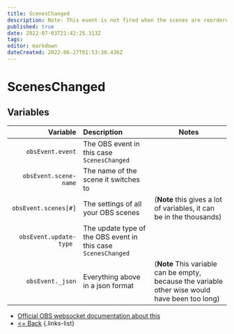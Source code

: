 ```yaml
---
title: ScenesChanged
description: Note: This event is not fired when the scenes are reordered.
published: true
date: 2022-07-03T21:42:25.313Z
tags: 
editor: markdown
dateCreated: 2022-06-27T01:53:30.436Z
---
```


# ScenesChanged

## Variables

| Variable | Description | Notes |
|---------:|:------------|-------|
| `obsEvent.event` | The OBS event in this case `ScenesChanged`
| `obsEvent.scene-name` | The name of the scene it switches to
| `obsEvent.scenes[#]` | The settings of all your OBS scenes | (**Note** this gives a lot of variables, it can be in the thousands)
| `obsEvent.update-type	` | The update type of the OBS event in this case `ScenesChanged`
| `obsEvent._json` | Everything above in a json format | (**Note** This variable can be empty, because the variable other wise would have been too long)
* [Official OBS websocket documentation about this](https://github.com/obsproject/obs-websocket/blob/4.x-current/docs/generated/protocol.md#sceneschanged)
* [<= Back](/en/Broadcasters/OBS/Events)
{.links-list}
